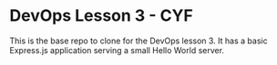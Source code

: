 # DevOps Lesson 3 - CYF

This is the base repo to clone for the DevOps lesson 3. It has a basic Express.js application serving a small Hello World server.